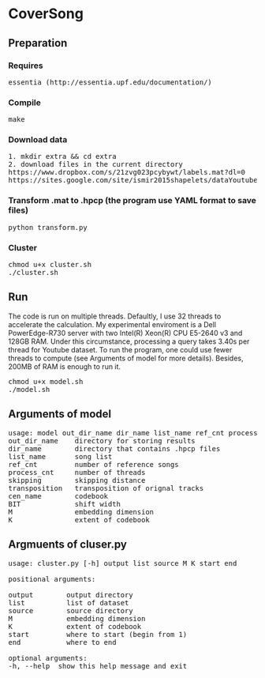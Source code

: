 # CoverSong
## Preparation
### Requires  
<pre>essentia (http://essentia.upf.edu/documentation/)</pre>

### Compile  
<pre>make</pre>

### Download data
<pre>
1. mkdir extra && cd extra
2. download files in the current directory  
https://www.dropbox.com/s/21zvg023pcybywt/labels.mat?dl=0
https://sites.google.com/site/ismir2015shapelets/dataYoutubeCovers.mat?attredirects=0&d=1
</pre>
### Transform .mat to .hpcp (the program use YAML format to save files)  
<pre>python transform.py</pre>

### Cluster  
<pre>
chmod u+x cluster.sh  
./cluster.sh
</pre>

## Run  
The code is run on multiple threads. Defaultly, I use 32 threads to accelerate the calculation. My experimental enviroment is a Dell PowerEdge-R730 server with two Intel(R) Xeon(R) CPU E5-2640 v3 and 128GB RAM. Under this circumstance, processing a query takes 3.40s per thread for Youtube dataset. 
To run the program, one could use fewer threads to compute (see Arguments of model for more details). Besides, 200MB of RAM is enough to run it.
<pre>
chmod u+x model.sh  
./model.sh
</pre>

## Arguments of model
<pre>
usage: model out_dir_name dir_name list_name ref_cnt process_cnt skipping transposition cen_name BIT M K  
out_dir_name    directory for storing results  
dir_name        directory that contains .hpcp files  
list_name       song list  
ref_cnt         number of reference songs  
process_cnt     number of threads  
skipping        skipping distance  
transposition   transposition of orignal tracks  
cen_name        codebook  
BIT             shift width  
M               embedding dimension  
K               extent of codebook  
</pre>

## Argmuents of cluser.py
<pre>
usage: cluster.py [-h] output list source M K start end  

positional arguments:  

output        output directory
list          list of dataset  
source        source directory  
M             embedding dimension  
K             extent of codebook  
start         where to start (begin from 1)  
end           where to end  

optional arguments:  
-h, --help  show this help message and exit  
</pre>
